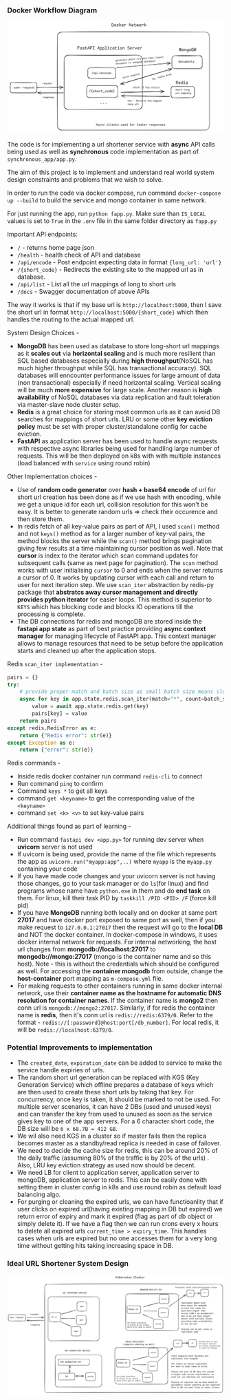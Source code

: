 ### Docker Workflow Diagram

![alt text](image.png)

The code is for implementing a url shortener service with **async** API calls being used as well as **synchronous** code implementation as part of `synchronous_app/app.py`.

The aim of this project is to implement and understand real world system design constraints and problems that we wish to solve.

In order to run the code via docker compose, run command `docker-compose up --build` to build the service and mongo container in same network.

For just running the app, run `python fapp.py`. Make sure than `IS_LOCAL` values is set to `True` in the `.env` file in the same folder directory as `fapp.py`

Important API endpoints:

- `/` - returns home page json
- `/health` - health check of API and database
- `/api/encode` - Post endpoint expecting data in format `{long_url: 'url'}`
- `/{short_code}` - Redirects the existing site to the mapped url as in database.
- `/api/list` - List all the url mappings of long to short urls
- `/docs` - Swagger documentation of above APIs

The way it works is that if my base url is `http://localhost:5000`, then I save the short url in format `http://localhost:5000/{short_code}` which then handles the routing to the actual mapped url.

System Design Choices -

- **MongoDB** has been used as database to store long-short url mappings as it **scales out** via **horizontal scaling** and is much more resilient than SQL based databases especially during **high throughput**(NoSQL has much higher throughput while SQL has transactional accuracy). SQL databases will enncounter performance issues for large amount of data (non transactional) especially if need horizontal scaling. Vertical scaling will be much **more expensive** for large scale. Another reason is **high availability** of NoSQL databases via data replication and fault toleration via master-slave node cluster setup.
- **Redis** is a great choice for storing most common urls as it can avoid DB searches for mappings of short urls. LRU or some other **key eviction policy** must be set with proper cluster/standalone config for cache eviction.
- **FastAPI** as application server has been used to handle async requests with respective async libraries being used for handling large number of requests. This will be then deployed on k8s with with multiple instances (load balanced with `service` using round robin)

Other Implementation choices -

- Use of **random code generator** over **hash + base64 encode** of url for short url creation has been done as if we use hash with encoding, while we get a unique id for each url, collision resolution for this won't be easy. It is better to generate random urls => check their occurence and then store them.
- In redis fetch of all key-value pairs as part of API, I used `scan()` method and not `keys()` method as for a larger number of key-val pairs, the method blocks the server while the `scan()` method brings pagination giving few results at a time maintaining cursor position as well. Note that **cursor** is index to the iterator which scan command updates for subsequent calls (same as next page for pagination). The `scan` method works with user initialising `cursor` to 0 and ends when the server returns a cursor of 0. It works by updating cursor with each call and return to user for next iteration step. We use `scan_iter` abstraction by redis-py package that **abstratcs away cursor management and directly provides python iterator** for easier loops. This method is superior to `KEYS` which has blocking code and blocks IO operations till the processing is complete.
- The DB connections for redis and mongoDB are stored inside the **fastapi app state** as part of best practice providing **async context manager** for managing lifecycle of FastAPI app. This context manager allows to manage resources that need to be setup before the application starts and cleaned up after the application stops.

Redis `scan_iter implementation` -

```py
pairs = {}
try:
    # provide proper match and batch size as small batch size means slow execution as all batch keys come at a time with cursor managed by redis-py. this method has to be async
    async for key in app.state.redis.scan_iter(match="*", count=batch_size):
        value = await app.state.redis.get(key)
        pairs[key] = value
    return pairs
except redis.RedisError as e:
    return {"Redis error": str(e)}
except Exception as e:
    return {"error": str(e)}
```

Redis commands -

- Inside redis docker container run command `redis-cli` to connect
- Run command `ping` to confirm
- Command `keys *` to get all keys
- command `get <keyname>` to get the corresponding value of the `<keyname>`
- command `set <k> <v>` to set key-value pairs

Additional things found as part of learning -

- Run command `fastapi dev <app.py>` for running dev server when **uvicorn** server is not used
- If uvicorn is being used, provide the name of the file which represents the app as `uvicorn.run("myapp:app",..)` where `myapp` is the `myapp.py` containing your code
- If you have made code changes and your uvicorn server is not having those changes, go to your task manager or do `ls`(for linux) and find programs whose name have `python.exe` in them and do **end task** on them. For linux, kill their task PID by `taskkill /PID <PID> /F` (force kill pid)
- If you have **MongoDB** running both locally and on docker at same port **27017** and have docker port exposed to same port as well, then if you make request to `127.0.0.1:27017` then the request will go to the **local DB** and NOT the docker container. In docker-compose in windows, it uses docker internal network for requests. For internal networking, the host url changes from **mongodb://localhost:27017** to **mongodb://mongo:27017** (mongo is the container name and so this host). Note - this is without the credentials which should be configured as well. For accessing the **container mongodb** from outside, change the **host-container** port mapping as `m-compose.yml` file.
- For making requests to other containers running in same docker internal network, use their **container name as the hostname for automatic DNS resolution for container names**. If the container name is **mongo2** then conn url is `mongodb://mongo2:27017`. Similarly, if for redis the container name is **redis**, then it's conn url is `redis://redis:6379/0`. Refer to the format - `redis://[:password]@host:port[/db_number]`. For local redis, it will be `redis://localhost:6379/0`.

### Potential Improvements to implementation

- The `created_date`, `expiration_date` can be added to service to make the service handle expiries of urls.
- The random short url generation can be replaced with KGS (Key Generation Service) which offline prepares a database of keys which are then used to create these short urls by taking that key. For concurrency, once key is taken, it should be marked to not be used. For multiple server scenarios, it can have 2 DBs (used and unused keys) and can transfer the key from used to unused as soon as the service gives key to one of the app servers. For a 6 character short code, the DB size will be `6 x 68.7B = 412 GB`.
- We wil also need KGS in a cluster so if master fails then the replica becomes master as a standby/read replica is needed in case of failover.
- We need to decide the cache size for redis, this can be around 20% of the daily traffic (assuming 80% of the traffic is by 20% of the urls) . Also, LRU key eviction strategy as used now should be decent.
- We need LB for client to application server, application server to mongoDB, application server to redis. This can be easily done with setting them in cluster config in k8s and use round robin as default load balancing algo.
- For purging or cleaning the expired urls, we can have functioanlity that if user clicks on expired url(having existing mapping in DB but expired) we return error of expiry and mark it expired (flag as part of db object or simply delete it). If we have a flag then we can run crons every x hours to delete all expired urls `current_time > expiry_time`. This handles cases when urls are expired but no one accesses them for a very long time without getting hits taking increasing space in DB.

### Ideal URL Shortener System Design

![alt text](url-shortener-design.png)
